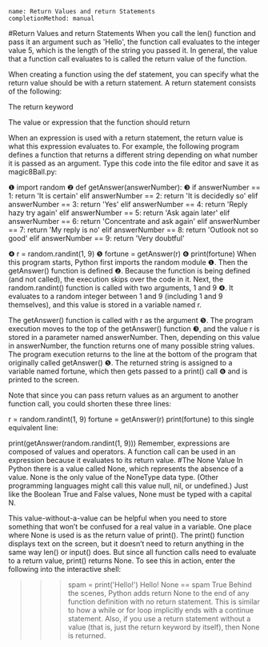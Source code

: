 ```ngMeta
name: Return Values and return Statements
completionMethod: manual
```
#Return Values and return Statements
When you call the len() function and pass it an argument such as 'Hello', the function call evaluates to the integer value 5, which is the length of the string you passed it. In general, the value that a function call evaluates to is called the return value of the function.

When creating a function using the def statement, you can specify what the return value should be with a return statement. A return statement consists of the following:

The return keyword

The value or expression that the function should return

When an expression is used with a return statement, the return value is what this expression evaluates to. For example, the following program defines a function that returns a different string depending on what number it is passed as an argument. Type this code into the file editor and save it as magic8Ball.py:


❶ import random
❷ def getAnswer(answerNumber):
❸     if answerNumber == 1:
           return 'It is certain'
       elif answerNumber == 2:
           return 'It is decidedly so'
       elif answerNumber == 3:
           return 'Yes'
       elif answerNumber == 4:
           return 'Reply hazy try again'
       elif answerNumber == 5:
           return 'Ask again later'
       elif answerNumber == 6:
           return 'Concentrate and ask again'
       elif answerNumber == 7:
           return 'My reply is no'
       elif answerNumber == 8:
           return 'Outlook not so good'
       elif answerNumber == 9:
           return 'Very doubtful'

❹ r = random.randint(1, 9)
❺ fortune = getAnswer(r)
❻ print(fortune)
When this program starts, Python first imports the random module ❶. Then the getAnswer() function is defined ❷. Because the function is being defined (and not called), the execution skips over the code in it. Next, the random.randint() function is called with two arguments, 1 and 9 ❹. It evaluates to a random integer between 1 and 9 (including 1 and 9 themselves), and this value is stored in a variable named r.

The getAnswer() function is called with r as the argument ❺. The program execution moves to the top of the getAnswer() function ❸, and the value r is stored in a parameter named answerNumber. Then, depending on this value in answerNumber, the function returns one of many possible string values. The program execution returns to the line at the bottom of the program that originally called getAnswer() ❺. The returned string is assigned to a variable named fortune, which then gets passed to a print() call ❻ and is printed to the screen.

Note that since you can pass return values as an argument to another function call, you could shorten these three lines:


r = random.randint(1, 9)
fortune = getAnswer(r)
print(fortune)
to this single equivalent line:


print(getAnswer(random.randint(1, 9)))
Remember, expressions are composed of values and operators. A function call can be used in an expression because it evaluates to its return value.
#The None Value
In Python there is a value called None, which represents the absence of a value. None is the only value of the NoneType data type. (Other programming languages might call this value null, nil, or undefined.) Just like the Boolean True and False values, None must be typed with a capital N.

This value-without-a-value can be helpful when you need to store something that won’t be confused for a real value in a variable. One place where None is used is as the return value of print(). The print() function displays text on the screen, but it doesn’t need to return anything in the same way len() or input() does. But since all function calls need to evaluate to a return value, print() returns None. To see this in action, enter the following into the interactive shell:


>>> spam = print('Hello!')
Hello!
>>> None == spam
True
Behind the scenes, Python adds return None to the end of any function definition with no return statement. This is similar to how a while or for loop implicitly ends with a continue statement. Also, if you use a return statement without a value (that is, just the return keyword by itself), then None is returned.